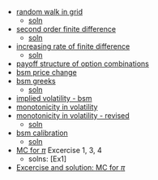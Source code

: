 - [random walk in grid](src/20grid_random_walk_01.ipynb) 
    - [soln](src/20grid_random_walk_01_soln.ipynb)
- [second order finite difference](src/20fd2.ipynb)
    - [soln](src/20fd2_soln.ipynb)
- [increasing rate of finite difference](src/20fd_ex.pdf)
    - [soln](src/20fd_ex_soln.pdf)
- [payoff structure of option combinations](src/20option_combinations.ipynb)
- [bsm price change](src/20bsm_price_change.ipynb)
- [bsm greeks](src/20explicit_bsm_greeks.ipynb)
    - [soln](src/20explicit_bsm_greeks_soln.ipynb)
- [implied volatility - bsm](src/20iv_hw01.ipynb)
- [monotonicity in volatility](src/20montone.ipynb)
- [monotonicity in volatility - revised](src/20montone_revised.ipynb)
    - [soln](src/20montone_revised_soln.ipynb)
- [bsm calibration](src/20bsm_calibration_v01hw.ipynb)
    - [soln](src/20bsm_calibration_v01.ipynb)
- [MC for $\pi$](src/20mcpi01.pdf) Excercise 1, 3, 4
    - solns: [Ex1]
- [Excercise and solution: MC for $\pi$](src/20exmcpi01.ipynb)
    



    
    
